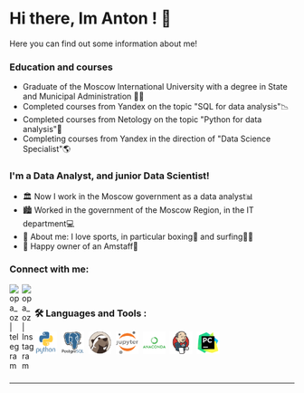 # Hi there, Im Anton ! 👋
Here you can find out some information about me!
### Education and courses
- Graduate of the Moscow International University with a degree in State and Municipal Administration 👨‍🎓
- Completed courses from Yandex on the topic "SQL for data analysis"📉
- Completed courses from Netology on the topic "Python for data analysis"🐍
- Сompleting courses from Yandex in the direction of "Data Science Specialist"🌎

### I'm a Data Analyst, and junior Data Scientist!
- 🏛️ Now I work in the Moscow government as a data analyst📊
- 🏙️ Worked in the government of the Moscow Region, in the IT department💻
- 🔭 About me: I love sports, in particular boxing🥊 and surfing🏄‍♂️
- 🏡 Happy owner of an Amstaff🐶 

### Connect with me:
[<img align="left" alt="opa_oz | telegram" width="22px" src="https://cdn.jsdelivr.net/npm/simple-icons@v3/icons/telegram.svg" />][telegram]
[<img align="left" alt="opa_oz | Instagram" width="22px" src="https://cdn.jsdelivr.net/npm/simple-icons@v3/icons/instagram.svg" />][instagram]

<br />

### :hammer_and_wrench: Languages and Tools :
<div>
  <img src="https://github.com/devicons/devicon/blob/master/icons/python/python-original-wordmark.svg" title="Python" alt="Python" width="40" height="40"/>&nbsp;
  <img src="https://github.com/devicons/devicon/blob/master/icons/postgresql/postgresql-original-wordmark.svg" title="PostgreSQL" alt="PostgreSQL" width="40" height="40"/>&nbsp;
  <img src="https://github.com/devicons/devicon/blob/master/icons/dbeaver/dbeaver-original.svg" title="Dbeaver" alt="Dbeaver" width="40" height="40"/>&nbsp;
  <img src="https://github.com/devicons/devicon/blob/master/icons/jupyter/jupyter-original-wordmark.svg" title="Jupiter Notebook" alt="Jupiter Notebook" width="40" height="40"/>&nbsp;
  <img src="https://github.com/devicons/devicon/blob/master/icons/anaconda/anaconda-original-wordmark.svg" title="Anaconda" alt="Anaconda" width="40" height="40"/>&nbsp;
  <img src="https://github.com/devicons/devicon/blob/master/icons/jenkins/jenkins-original.svg" title="Jenkins" alt="Jenkins" width="40" height="40"/>&nbsp;
  <img src="https://github.com/devicons/devicon/blob/master/icons/pycharm/pycharm-original.svg" title="PyCharm" alt="PyCharm" width="40" height="40"/>&nbsp;
</div>

<br />
<br />

---


[telegram]:  https://t.me/The1enin/
[instagram]: https://www.instagram.com/The1enin/
